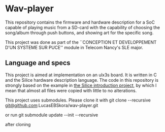 # Wav-player
This repository contains the firmware and hardware description for a SoC capable of playing music from a SD-card with the capability of choosing the song/album through push buttons, and showing art for the specific song.

This project was done as part of the ``CONCEPTION ET DEVELOPPEMENT D'UN SYSTEME SUR PUCE'' module in Telecom Nancy's SLE major.

## Language and specs

This project is aimed at implementation on an ulx3s board. It is written in C and the Silice hardware description language. The code in this repository is strongly based on the example in [the Silice introduction project](https://github.com/sylefeb/Silice/tree/master/learn-silice/classroom/soc_wave_player), by which I mean that almost all files were copied with little to no alterations.

This project uses submodules. Please clone it with
    git clone --recursive git@github.com:LucasEBSkora/wav-player.git

or run
    git submodule update --init --recursive

after cloning